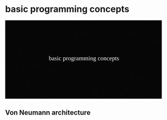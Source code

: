 # basic programming concepts
![basic programming concepts](./imgs/banner-title.svg)

## Von Neumann architecture
